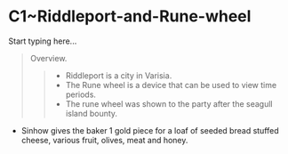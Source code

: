 # C1~Riddleport-and-Rune-wheel

Start typing here...

> Overview.
>> - Riddleport is a city in Varisia.
>> - The Rune wheel is a device that can be used to view time periods.
>> - The rune wheel was shown to the party after the seagull island bounty.

- Sinhow gives the baker 1 gold piece for a loaf of seeded bread stuffed cheese, various fruit, olives, meat and honey.
